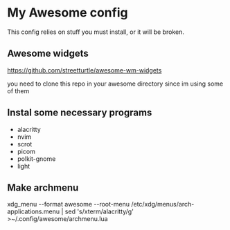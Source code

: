 # My Awesome config

This config relies on stuff you must install, or it will be broken.

## Awesome widgets

https://github.com/streetturtle/awesome-wm-widgets

you need to clone this repo in your awesome directory since im using some of them

## Instal some necessary programs

- alacritty
- nvim
- scrot
- picom
- polkit-gnome
- light

## Make archmenu

xdg_menu --format awesome --root-menu /etc/xdg/menus/arch-applications.menu | sed 's/xterm/alacritty/g' >~/.config/awesome/archmenu.lua

